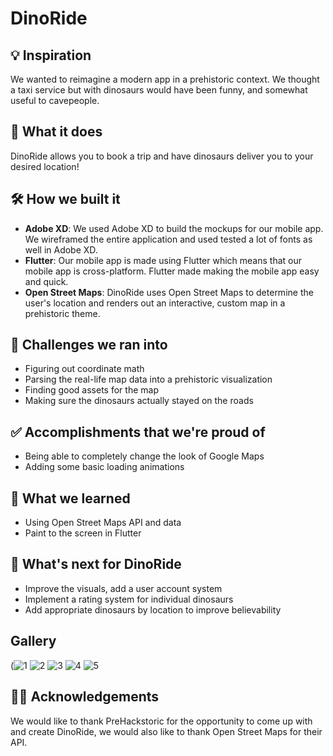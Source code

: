 # DinoRide

## 💡 Inspiration
We wanted to reimagine a modern app in a prehistoric context. We thought a taxi service but with dinosaurs would have been funny, and somewhat useful to cavepeople.

## 📱 What it does
DinoRide allows you to book a trip and have dinosaurs deliver you to your desired location!

## 🛠 How we built it
 - **Adobe XD**: We used Adobe XD to build the mockups for our mobile app. We wireframed the entire application and used tested a lot of fonts as well in Adobe XD.
 - **Flutter**: Our mobile app is made using Flutter which means that our mobile app is cross-platform. Flutter made making the mobile app easy and quick.
 - **Open Street Maps**: DinoRide uses Open Street Maps to determine the user's location and renders out an interactive, custom map in a prehistoric theme.

## 🛑 Challenges we ran into
- Figuring out coordinate math
- Parsing the real-life map data into a prehistoric visualization
- Finding good assets for the map
- Making sure the dinosaurs actually stayed on the roads

## ✅ Accomplishments that we're proud of
 - Being able to completely change the look of Google Maps
 - Adding some basic loading animations

## 📖 What we learned
- Using Open Street Maps API and data
- Paint to the screen in Flutter

## 🤔 What's next for DinoRide
- Improve the visuals, add a user account system
- Implement a rating system for individual dinosaurs
- Add appropriate dinosaurs by location to improve believability

## Gallery
(![1](https://user-images.githubusercontent.com/47152801/132972157-a768574c-ef3d-4f31-8fcf-b3fb4f3e7a7e.png)
![2](https://user-images.githubusercontent.com/47152801/132972160-b9a88d70-f8e4-45ee-b8c4-29037a500dcf.png)
![3](https://user-images.githubusercontent.com/47152801/132972162-8dd7d846-fae6-49df-ab6e-9547b004e7dc.png)
![4](https://user-images.githubusercontent.com/47152801/132972165-bdf3f96e-2f67-4216-99b1-1cdfde0a2ced.png)
![5](https://user-images.githubusercontent.com/47152801/132972166-b65dbb16-7ec6-41f9-b5c7-c697bd56d37e.png)

## 🙇‍♂️ Acknowledgements
We would like to thank PreHackstoric for the opportunity to come up with and create DinoRide, we would also like to thank Open Street Maps for their API.
